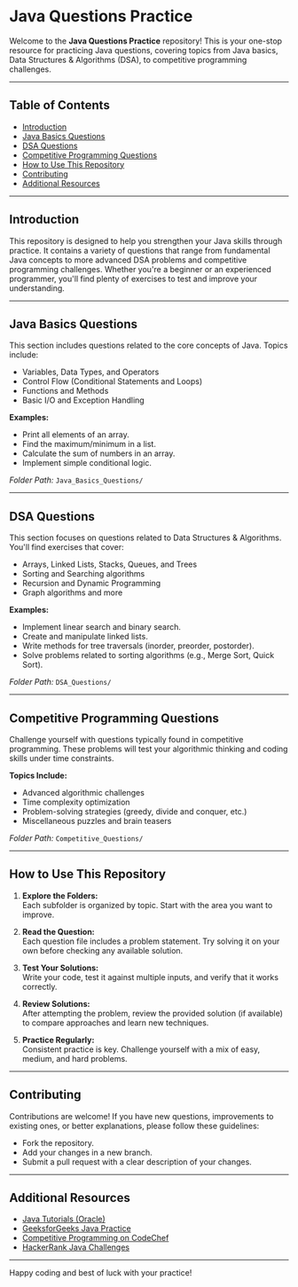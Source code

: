 # Java Questions Practice

Welcome to the **Java Questions Practice** repository! This is your one-stop resource for practicing Java questions, covering topics from Java basics, Data Structures & Algorithms (DSA), to competitive programming challenges.

---

## Table of Contents

- [Introduction](#introduction)
- [Java Basics Questions](#java-basics-questions)
- [DSA Questions](#dsa-questions)
- [Competitive Programming Questions](#competitive-programming-questions)
- [How to Use This Repository](#how-to-use-this-repository)
- [Contributing](#contributing)
- [Additional Resources](#additional-resources)

---

## Introduction

This repository is designed to help you strengthen your Java skills through practice. It contains a variety of questions that range from fundamental Java concepts to more advanced DSA problems and competitive programming challenges. Whether you're a beginner or an experienced programmer, you'll find plenty of exercises to test and improve your understanding.

---

## Java Basics Questions

This section includes questions related to the core concepts of Java. Topics include:

- Variables, Data Types, and Operators
- Control Flow (Conditional Statements and Loops)
- Functions and Methods
- Basic I/O and Exception Handling

**Examples:**
- Print all elements of an array.
- Find the maximum/minimum in a list.
- Calculate the sum of numbers in an array.
- Implement simple conditional logic.

*Folder Path:* `Java_Basics_Questions/`

---

## DSA Questions

This section focuses on questions related to Data Structures & Algorithms. You'll find exercises that cover:

- Arrays, Linked Lists, Stacks, Queues, and Trees
- Sorting and Searching algorithms
- Recursion and Dynamic Programming
- Graph algorithms and more

**Examples:**
- Implement linear search and binary search.
- Create and manipulate linked lists.
- Write methods for tree traversals (inorder, preorder, postorder).
- Solve problems related to sorting algorithms (e.g., Merge Sort, Quick Sort).

*Folder Path:* `DSA_Questions/`

---

## Competitive Programming Questions

Challenge yourself with questions typically found in competitive programming. These problems will test your algorithmic thinking and coding skills under time constraints.

**Topics Include:**
- Advanced algorithmic challenges
- Time complexity optimization
- Problem-solving strategies (greedy, divide and conquer, etc.)
- Miscellaneous puzzles and brain teasers

*Folder Path:* `Competitive_Questions/`

---

## How to Use This Repository

1. **Explore the Folders:**  
   Each subfolder is organized by topic. Start with the area you want to improve.

2. **Read the Question:**  
   Each question file includes a problem statement. Try solving it on your own before checking any available solution.

3. **Test Your Solutions:**  
   Write your code, test it against multiple inputs, and verify that it works correctly.

4. **Review Solutions:**  
   After attempting the problem, review the provided solution (if available) to compare approaches and learn new techniques.

5. **Practice Regularly:**  
   Consistent practice is key. Challenge yourself with a mix of easy, medium, and hard problems.

---

## Contributing

Contributions are welcome! If you have new questions, improvements to existing ones, or better explanations, please follow these guidelines:
- Fork the repository.
- Add your changes in a new branch.
- Submit a pull request with a clear description of your changes.

---

## Additional Resources

- [Java Tutorials (Oracle)](https://docs.oracle.com/javase/tutorial/)
- [GeeksforGeeks Java Practice](https://www.geeksforgeeks.org/java/)
- [Competitive Programming on CodeChef](https://www.codechef.com/)
- [HackerRank Java Challenges](https://www.hackerrank.com/domains/java)

---

Happy coding and best of luck with your practice!
